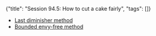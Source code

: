 {"title": "Session 94.5: How to cut a cake fairly", "tags": []}

* [Last diminisher method](https://www.youtube.com/watch?v=ga0R82g7Py8)
* [Bounded envy-free method](https://www.quantamagazine.org/new-algorithm-solves-cake-cutting-problem-20161006/)

